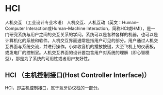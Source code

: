 # HCI
人机交互 （工业设计专业术语）
人机交互、人机互动（英文：Human–Computer Interaction或Human–Machine Interaction，简称HCI或HMI），是一门研究系统与用户之间的交互关系的学问。系统可以是各种各样的机器，也可以是计算机化的系统和软件。人机交互界面通常是指用户可见的部分。用户通过人机交互界面与系统交流，并进行操作。小如收音机的播放按键，大至飞机上的仪表板，或发电厂的控制室。人机交互界面的设计要包含用户对系统的理解（即心智模型），那是为了系统的可用性或者用户友好性。

## HCI （主机控制接口(Host Controller Interface)）
HCI，即主机控制接口，属于蓝牙协议栈的一部分。




